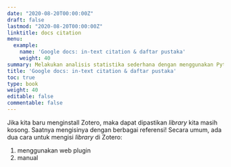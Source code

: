 ```yaml
---
date: "2020-08-20T00:00:00Z"
draft: false
lastmod: "2020-08-20T00:00:00Z"
linktitle: docs citation
menu:
  example:
    name: 'Google docs: in-text citation & daftar pustaka'
    weight: 40
summary: Melakukan analisis statistika sederhana dengan menggunakan Python
title: 'Google docs: in-text citation & daftar pustaka'
toc: true
type: book
weight: 40
editable: false
commentable: false
---
```


Jika kita baru menginstall Zotero, maka dapat dipastikan _library_ kita masih kosong. Saatnya mengisinya dengan berbagai referensi! Secara umum, ada dua cara untuk mengisi _library_ di Zotero:
1. menggunakan web plugin
1. manual
